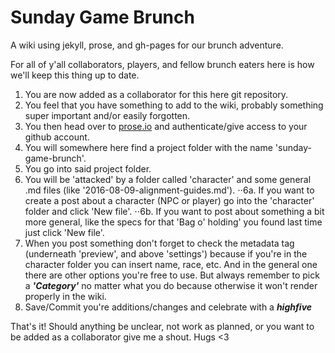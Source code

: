 # Sunday Game Brunch
A wiki using jekyll, prose, and gh-pages for our brunch adventure.

For all of y'all collaborators, players, and fellow brunch eaters here is how we'll keep this thing up to date.
  1. You are now added as a collaborator for this here git repository.
  2. You feel that you have something to add to the wiki, probably something super important and/or easily forgotten.
  3. You then head over to [prose.io](http://prose.io) and authenticate/give access to your github account.
  4. You will somewhere here find a project folder with the name 'sunday-game-brunch'.
  5. You go into said project folder.
  6. You will be 'attacked' by a folder called 'character' and some general .md files (like '2016-08-09-alignment-guides.md').
  ⋅⋅6a. If you want to create a post about a character (NPC or player) go into the 'character' folder and click 'New file'.
  ⋅⋅6b. If you want to post about something a bit more general, like the specs for that 'Bag o' holding' you found last time just click 'New file'.
  7. When you post something don't forget to check the metadata tag (underneath 'preview', and above 'settings') because if you're in the character folder you can insert name, race, etc. And in the general one there are other options you're free to use. But always remember to pick a ***'Category'*** no matter what you do because otherwise it won't render properly in the wiki.
  8. Save/Commit you're additions/changes and celebrate with a ***highfive***
  

That's it! Should anything be unclear, not work as planned, or you want to be added as a collaborator give me a shout. Hugs <3